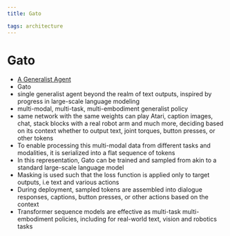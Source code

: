 ```yaml
---
title: Gato

tags: architecture 
---
```


# Gato
- [A Generalist Agent](https://storage.googleapis.com/deepmind-media/A%20Generalist%20Agent/Generalist%20Agent.pdf)
- Gato
- single generalist agent beyond the realm of text outputs, inspired by progress in large-scale language modeling
- multi-modal, multi-task, multi-embodiment generalist policy
- same network with the same weights can play Atari, caption images, chat, stack blocks with a real robot arm and much more, deciding based on its context whether to output text, joint torques, button presses, or other tokens
- To enable processing this multi-modal data from different tasks and modalities, it is serialized into a flat sequence of tokens
- In this representation, Gato can be trained and sampled from akin to a standard large-scale language model
- Masking is used such that the loss function is applied only to target outputs, i.e text and various actions
- During deployment, sampled tokens are assembled into dialogue responses, captions, button presses, or other actions based on the context
- Transformer sequence models are effective as multi-task multi-embodiment policies, including for real-world text, vision and robotics tasks




